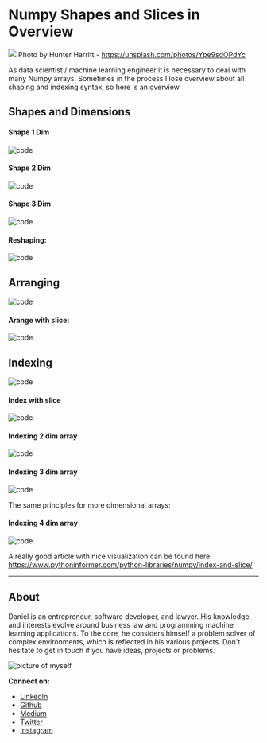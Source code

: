 # Numpy Shapes and Slices in Overview

[<img src="https://images.unsplash.com/photo-1501526029524-a8ea952b15be?ixlib=rb-1.2.1&ixid=eyJhcHBfaWQiOjEyMDd9&auto=format&fit=crop&w=2250&q=80">](
https://unsplash.com/photos/Ype9sdOPdYc)
Photo by Hunter Harritt - https://unsplash.com/photos/Ype9sdOPdYc

As data scientist / machine learning engineer it is necessary to deal with many Numpy arrays. Sometimes in the process I lose overview about all shaping and indexing syntax, so here is an overview.


## Shapes and Dimensions

#### Shape 1 Dim

![code](../assets/1.png)

#### Shape 2 Dim

![code](../assets/2.png)

#### Shape 3 Dim

![code](../assets/3.png)

#### Reshaping:
![code](../assets/9.png)


## Arranging

![code](../assets/4.png)

#### Arange with slice:
![code](../assets/5.png)

## Indexing

![code](../assets/6.png)

#### Index with slice
![code](../assets/7.png)

#### Indexing 2 dim array
![code](../assets/8.png)

#### Indexing 3 dim array
![code](../assets/10.png)

The same principles for more dimensional arrays:
####  Indexing 4 dim array
![code](../assets/11.png)


A really good article with nice visualization can be found here: https://www.pythoninformer.com/python-libraries/numpy/index-and-slice/

---

## About

Daniel is an entrepreneur, software developer, and lawyer.
His knowledge and interests evolve around business law and programming machine learning applications.
To the core, he considers himself a problem solver of complex environments, which is reflected in his various projects.
Don't hesitate to get in touch if you have ideas, projects or problems.

![picture of myself](https://avatars2.githubusercontent.com/u/22077628?s=460&v=4)

**Connect on:**
- [LinkedIn](https://www.linkedin.com/in/createdd)
- [Github](https://github.com/Createdd)
- [Medium](https://medium.com/@createdd)
- [Twitter](https://twitter.com/_createdd)
- [Instagram](https://www.instagram.com/create.dd/)


<!-- Written by Daniel Deutsch -->